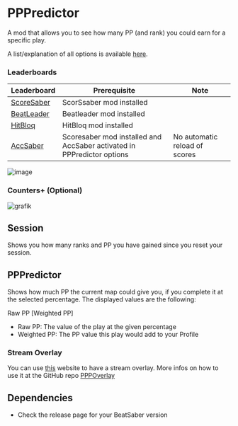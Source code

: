 # PPPredictor

A mod that allows you to see how many PP (and rank) you could earn for a specific play.

A list/explanation of all options is available [here](https://github.com/no-1-noob/PPPredictor/wiki/Settings).

### Leaderboards
|Leaderboard|Prerequisite|Note|
|--|--|--|
|[ScoreSaber](https://scoresaber.com/)|ScorSsaber mod installed||
|[BeatLeader](https://beatleader.xyz)|Beatleader mod installed||
|[HitBloq](https://hitbloq.com)|HitBloq mod installed||
|[AccSaber](https://accsaber.com)|Scoresaber mod installed and AccSaber activated in PPPredictor options|No automatic reload of scores|


![image](https://github.com/user-attachments/assets/37aa8b9c-2617-4db5-a54a-66b5ee46a065)


### Counters+ (Optional)

![grafik](https://github.com/no-1-noob/PPPredictor/assets/91905916/e3e008a0-965e-438d-986c-10dabe81ec9d)


 Session
 -----
 Shows you how many ranks and PP you have gained since you reset your session.
 
 PPPredictor
 -----
 Shows how much PP the current map could give you, if you complete it at the selected percentage.
 The displayed values are the following:
 
 Raw PP [Weighted PP]
   - Raw PP: The value of the play at the given percentage 
  - Weighted PP: The PP value this play would add to your Profile

### Stream Overlay

You can use [this](https://mods.no1noob.net/PPPOverlay) website to have a stream overlay.
More infos on how to use it at the GitHub repo [PPPOverlay](https://github.com/no-1-noob/PPPOverlay)

Dependencies
-----
 - Check the release page for your BeatSaber version
